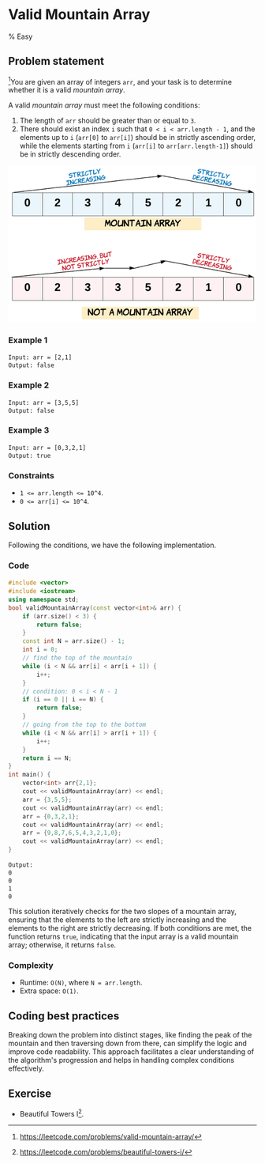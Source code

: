 # Valid Mountain Array
% Easy  
## Problem statement

[^url]You are given an array of integers `arr`, and your task is to determine whether it is a valid *mountain array*.

A valid *mountain array* must meet the following conditions:

1. The length of `arr` should be greater than or equal to `3`.
2. There should exist an index `i` such that `0 < i < arr.length - 1`, and the elements up to `i` (`arr[0]` to `arr[i]`) should be in strictly ascending order, while the elements starting from `i` (`arr[i]` to `arr[arr.length-1]`) should be in strictly descending order.

![Mountain array](941_hint_valid_mountain_array.png)

[^url]: https://leetcode.com/problems/valid-mountain-array/

### Example 1
```text
Input: arr = [2,1]
Output: false
```

### Example 2
```text
Input: arr = [3,5,5]
Output: false
```

### Example 3
```text
Input: arr = [0,3,2,1]
Output: true
``` 

### Constraints

* `1 <= arr.length <= 10^4`.
* `0 <= arr[i] <= 10^4`.

## Solution

Following the conditions, we have the following implementation.

### Code
```cpp
#include <vector>
#include <iostream>
using namespace std;
bool validMountainArray(const vector<int>& arr) {
    if (arr.size() < 3) {
        return false;
    }
    const int N = arr.size() - 1;
    int i = 0;
    // find the top of the mountain
    while (i < N && arr[i] < arr[i + 1]) {
        i++;
    }
    // condition: 0 < i < N - 1
    if (i == 0 || i == N) {
        return false;
    }
    // going from the top to the bottom
    while (i < N && arr[i] > arr[i + 1]) {
        i++;
    }
    return i == N;
}
int main() {
    vector<int> arr{2,1};
    cout << validMountainArray(arr) << endl;
    arr = {3,5,5};   
    cout << validMountainArray(arr) << endl;
    arr = {0,3,2,1};   
    cout << validMountainArray(arr) << endl;
    arr = {9,8,7,6,5,4,3,2,1,0};
    cout << validMountainArray(arr) << endl;
}
```
```text
Output:
0
0
1
0
```

This solution iteratively checks for the two slopes of a mountain array, ensuring that the elements to the left are strictly increasing and the elements to the right are strictly decreasing. If both conditions are met, the function returns `true`, indicating that the input array is a valid mountain array; otherwise, it returns `false`.

### Complexity
* Runtime: `O(N)`, where `N = arr.length`.
* Extra space: `O(1)`.

## Coding best practices

Breaking down the problem into distinct stages, like finding the peak of the mountain and then traversing down from there, can simplify the logic and improve code readability. This approach facilitates a clear understanding of the algorithm's progression and helps in handling complex conditions effectively.

## Exercise
- Beautiful Towers I[^ex].

[^ex]: https://leetcode.com/problems/beautiful-towers-i/